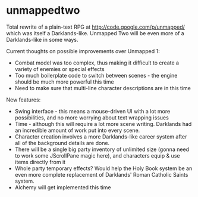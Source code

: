 unmappedtwo
===========

Total rewrite of a plain-text RPG at http://code.google.com/p/unmapped/ which was itself a Darklands-like. Unmapped Two will be even more of a Darklands-like in some ways.

Current thoughts on possible improvements over Unmapped 1:

* Combat model was too complex, thus making it difficult to create a variety of enemies or special effects
* Too much boilerplate code to switch between scenes - the engine should be much more powerful this time
* Need to make sure that multi-line character descriptions are in this time

New features:
* Swing interface - this means a mouse-driven UI with a lot more possibilities, and no more worrying about text wrapping issues
* Time - although this will require a lot more scene writing. Darklands had an incredible amount of work put into every scene.
* Character creation involves a more Darklands-like career system after all of the background details are done.
* There will be a single big party inventory of unlimited size (gonna need to work some JScrollPane magic here), and characters equip & use items directly from it
* Whole party temporary effects? Would help the Holy Book system be an even more complete replacement of Darklands' Roman Catholic Saints system.
* Alchemy will get implemented this time
